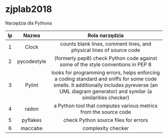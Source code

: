 # zjplab2018

Narzędzia dla Pythona

| lp | Nazwa           | Rola narzędzia  |   
|:--:| :-------------: | :-------------: |
| 1  | Clock           |   counts blank lines, comment lines, and physical lines of source code                   |
| 2  | pycodestyle     |   (formerly pep8) check Python code against some of the style conventions in PEP 8       |
| 3  | Pylint          |   looks for programming errors, helps enforcing a coding standard and sniffs for some code smells. It additionally includes pyreverse (an UML diagram generator) and symilar (a similarities checker)         |
| 4  | radon           |   a Python tool that computes various metrics from the source code      |
| 5  | pyflakes        |   check Python source files for errors      |
| 6  | maccabe         |   complexity checker              |
